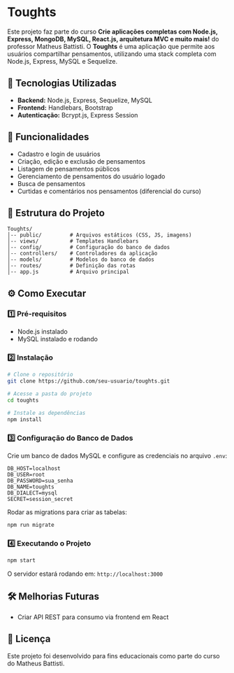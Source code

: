 # Toughts

Este projeto faz parte do curso **Crie aplicações completas com Node.js, Express, MongoDB, MySQL, React.js, arquitetura MVC e muito mais!** do professor Matheus Battisti. O **Toughts** é uma aplicação que permite aos usuários compartilhar pensamentos, utilizando uma stack completa com Node.js, Express, MySQL e Sequelize.

## 🚀 Tecnologias Utilizadas

- **Backend:** Node.js, Express, Sequelize, MySQL
- **Frontend:** Handlebars, Bootstrap
- **Autenticação:** Bcrypt.js, Express Session

## 📌 Funcionalidades

- Cadastro e login de usuários
- Criação, edição e exclusão de pensamentos
- Listagem de pensamentos públicos
- Gerenciamento de pensamentos do usuário logado
- Busca de pensamentos
- Curtidas e comentários nos pensamentos (diferencial do curso)

## 📂 Estrutura do Projeto

```
Toughts/
│-- public/         # Arquivos estáticos (CSS, JS, imagens)
│-- views/          # Templates Handlebars
│-- config/         # Configuração do banco de dados
│-- controllers/    # Controladores da aplicação
│-- models/         # Modelos do banco de dados
│-- routes/         # Definição das rotas
│-- app.js          # Arquivo principal
```

## ⚙️ Como Executar

### 1️⃣ Pré-requisitos

- Node.js instalado
- MySQL instalado e rodando

### 2️⃣ Instalação

```bash
# Clone o repositório
git clone https://github.com/seu-usuario/toughts.git

# Acesse a pasta do projeto
cd toughts

# Instale as dependências
npm install
```

### 3️⃣ Configuração do Banco de Dados

Crie um banco de dados MySQL e configure as credenciais no arquivo `.env`:

```
DB_HOST=localhost
DB_USER=root
DB_PASSWORD=sua_senha
DB_NAME=toughts
DB_DIALECT=mysql
SECRET=session_secret
```

Rodar as migrations para criar as tabelas:
```bash
npm run migrate
```

### 4️⃣ Executando o Projeto

```bash
npm start
```
O servidor estará rodando em: `http://localhost:3000`

## 🛠 Melhorias Futuras

- Criar API REST para consumo via frontend em React

## 📜 Licença

Este projeto foi desenvolvido para fins educacionais como parte do curso do Matheus Battisti.

